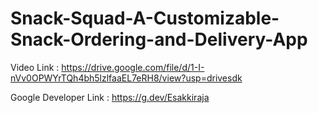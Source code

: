 # Snack-Squad-A-Customizable-Snack-Ordering-and-Delivery-App

Video Link : https://drive.google.com/file/d/1-I-nVv0OPWYrTQh4bh5lzlfaaEL7eRH8/view?usp=drivesdk

Google Developer Link : https://g.dev/Esakkiraja
